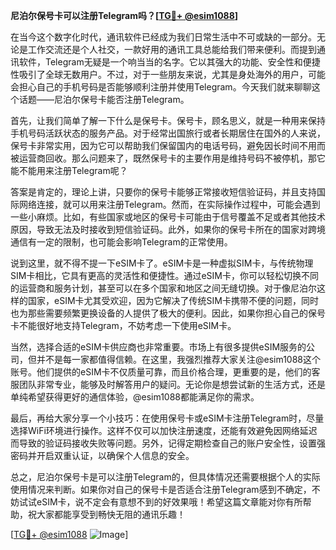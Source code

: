 **尼泊尔保号卡可以注册Telegram吗？[[TG💪+ @esim1088](https://t.me/s/esim1088)]**

在当今这个数字化时代，通讯软件已经成为我们日常生活中不可或缺的一部分。无论是工作交流还是个人社交，一款好用的通讯工具总能给我们带来便利。而提到通讯软件，Telegram无疑是一个响当当的名字。它以其强大的功能、安全性和便捷性吸引了全球无数用户。不过，对于一些朋友来说，尤其是身处海外的用户，可能会担心自己的手机号码是否能够顺利注册并使用Telegram。今天我们就来聊聊这个话题——尼泊尔保号卡能否注册Telegram。

首先，让我们简单了解一下什么是保号卡。保号卡，顾名思义，就是一种用来保持手机号码活跃状态的服务产品。对于经常出国旅行或者长期居住在国外的人来说，保号卡非常实用，因为它可以帮助我们保留国内的电话号码，避免因长时间不用而被运营商回收。那么问题来了，既然保号卡的主要作用是维持号码不被停机，那它能不能用来注册Telegram呢？

答案是肯定的，理论上讲，只要你的保号卡能够正常接收短信验证码，并且支持国际网络连接，就可以用来注册Telegram。然而，在实际操作过程中，可能会遇到一些小麻烦。比如，有些国家或地区的保号卡可能由于信号覆盖不足或者其他技术原因，导致无法及时接收到短信验证码。此外，如果你的保号卡所在的国家对跨境通信有一定的限制，也可能会影响Telegram的正常使用。

说到这里，就不得不提一下eSIM卡了。eSIM卡是一种虚拟SIM卡，与传统物理SIM卡相比，它具有更高的灵活性和便捷性。通过eSIM卡，你可以轻松切换不同的运营商和服务计划，甚至可以在多个国家和地区之间无缝切换。对于像尼泊尔这样的国家，eSIM卡尤其受欢迎，因为它解决了传统SIM卡携带不便的问题，同时也为那些需要频繁更换设备的人提供了极大的便利。因此，如果你担心自己的保号卡不能很好地支持Telegram，不妨考虑一下使用eSIM卡。

当然，选择合适的eSIM卡供应商也非常重要。市场上有很多提供eSIM服务的公司，但并不是每一家都值得信赖。在这里，我强烈推荐大家关注@esim1088这个账号。他们提供的eSIM卡不仅质量可靠，而且价格合理，更重要的是，他们的客服团队非常专业，能够及时解答用户的疑问。无论你是想尝试新的生活方式，还是单纯希望获得更好的通信体验，@esim1088都能满足你的需求。

最后，再给大家分享一个小技巧：在使用保号卡或eSIM卡注册Telegram时，尽量选择WiFi环境进行操作。这样不仅可以加快注册速度，还能有效避免因网络延迟而导致的验证码接收失败等问题。另外，记得定期检查自己的账户安全性，设置强密码并开启双重认证，以确保个人信息的安全。

总之，尼泊尔保号卡是可以注册Telegram的，但具体情况还需要根据个人的实际使用情况来判断。如果你对自己的保号卡是否适合注册Telegram感到不确定，不妨试试eSIM卡，说不定会有意想不到的好效果哦！希望这篇文章能对你有所帮助，祝大家都能享受到畅快无阻的通讯乐趣！

[[TG💪+ @esim1088](https://t.me/s/esim1088) ![Image](https://i.postimg.cc/4NQfJmqS/Snipaste-2025-05-13-00-14-12.png)]